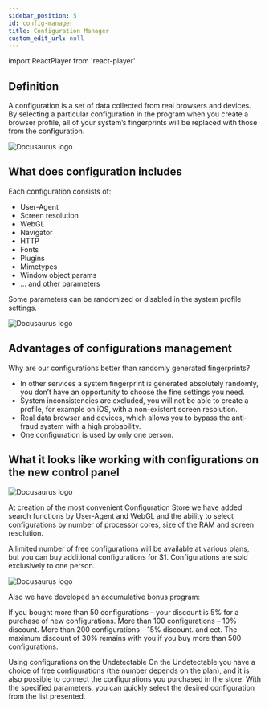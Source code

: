 ```yaml
---
sidebar_position: 5
id: config-manager
title: Configuration Manager
custom_edit_url: null
---
```

import ReactPlayer from 'react-player'

## Definition

A configuration is a set of data collected from real browsers and devices. By selecting a particular configuration in the program when you create a browser profile, all of your system’s fingerprints will be replaced with those from the configuration.

![Docusaurus logo](/img/eng/sw/configuration-store-3.png) 

## What does configuration includes

Each configuration consists of:

- User-Agent
- Screen resolution
- WebGL
- Navigator
- HTTP
- Fonts
- Plugins
- Mimetypes
- Window object params
- … and other parameters

Some parameters can be randomized or disabled in the system profile settings.

![Docusaurus logo](/img/eng/sw/hardware-prints.png)

## Advantages of configurations management

Why are our configurations better than randomly generated fingerprints?

- In other services a system fingerprint is generated absolutely randomly, you don’t have an opportunity to choose the fine settings you need.
- System inconsistencies are excluded, you will not be able to create a profile, for example on iOS, with a non-existent screen resolution.
- Real data browser and devices, which allows you to bypass the anti-fraud system with a high probability.
- One configuration is used by only one person.

## What it looks like working with configurations on the new control panel

![Docusaurus logo](/img/eng/sw/configuration-store-1.png)

At creation of the most convenient Configuration Store we have added search functions by User-Agent and WebGL and the ability to select configurations by number of processor cores, size of the RAM and screen resolution.

A limited number of free configurations will be available at various plans, but you can buy additional configurations for $1. Configurations are sold exclusively to one person.

![Docusaurus logo](/img/eng/sw/configuration-store-2.png)

Also we have developed an accumulative bonus program:

If you bought more than 50 configurations – your discount is 5% for a purchase of new configurations.
More than 100 configurations – 10% discount.
More than 200 configurations – 15% discount.
and ect. The maximum discount of 30% remains with you if you buy more than 500 configurations.

Using configurations on the Undetectable
On the Undetectable you have a choice of free configurations (the number depends on the plan), and it is also possible to connect the configurations you purchased in the store. With the specified parameters, you can quickly select the desired configuration from the list presented.
